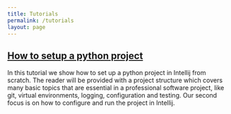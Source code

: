 ```yaml
---
title: Tutorials
permalink: /tutorials
layout: page
---
```


## [How to setup a python project](/tutorials/how-to-setup-a-python-project)
In this tutorial we show how to set up a python project in Intellij from scratch.
The reader will be provided with a project structure which covers many basic topics that are essential in a professional software project, like git, virtual environments, logging, configuration and testing.
Our second focus is on how to configure and run the project in Intellij.
